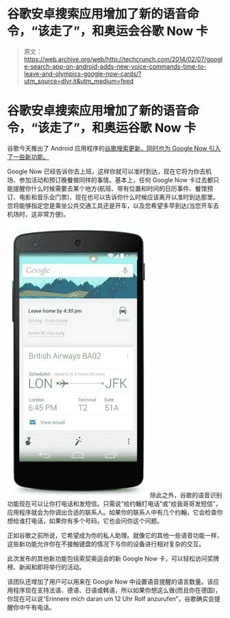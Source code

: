 # 谷歌安卓搜索应用增加了新的语音命令，“该走了”，和奥运会谷歌 Now 卡

> 原文：<https://web.archive.org/web/http://techcrunch.com/2014/02/07/google-search-app-on-android-adds-new-voice-commands-time-to-leave-and-olympics-google-now-cards/?utm_source=dlvr.it&utm_medium=feed>

# 谷歌安卓搜索应用增加了新的语音命令，“该走了”，和奥运谷歌 Now 卡

谷歌今天推出了 Android 应用程序的[谷歌搜索更新，同时也为 Google Now 引入了一些新功能。](https://web.archive.org/web/20230306150025/https://play.google.com/store/apps/details?id=com.google.android.googlequicksearchbox)

Google Now 已经告诉你去上班，这样你就可以准时到达，现在它将为你去机场、参加活动和预订晚餐做同样的事情。基本上，任何 Google Now 卡过去都只能提醒你什么时候需要去某个地方(航班、带有位置和时间的日历事件、餐馆预订、电影和音乐会门票)，现在也可以告诉你什么时候应该离开以准时到达那里。您将能够指定您是乘坐公共交通工具还是开车，以及您希望多早到达(当您开车去机场时，这非常方便)。

![Time To Leave](img/93cfadeb5bc2c883493ed95de35df7d1.png)除此之外，谷歌的语音识别功能现在可以让你打电话和发短信。只需说“给约翰打电话”或“给我哥哥发短信”，应用程序就会为你调出合适的联系人。如果你的联系人中有几个约翰，它会检查你想给谁打电话，如果你有多个号码，它也会问你这个问题。

正如谷歌之前所说，它希望成为你的私人助理。就像它的其他一些语音功能一样，这些新功能允许你在不接触键盘的情况下与你的设备进行相对复杂的交互。

此次发布的其他新功能包括索契奥运会的新 Google Now 卡，可以轻松访问奖牌榜、新闻和即将举行的活动。

该团队还增加了用户可以用来在 Google Now 中设置语音提醒的语言数量。该应用程序现在支持法语、德语、日语或韩语，所以如果你想这么做(而且你在德国)，你现在可以说“Erinnere mich daran um 12 Uhr Rolf anzurufen”，谷歌确实会提醒你中午有电话。